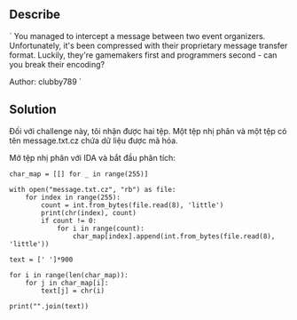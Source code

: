 ## Describe
`
You managed to intercept a message between two event organizers. Unfortunately, it's been compressed with their proprietary message transfer format. Luckily, they're gamemakers first and programmers second - can you break their encoding?

Author: clubby789
`

## Solution 

Đối với challenge này, tôi nhận được hai tệp. Một tệp nhị phân và một tệp có tên message.txt.cz chứa dữ liệu được mã hóa.

Mở tệp nhị phân với IDA và bắt đầu phân tích:



```
char_map = [[] for _ in range(255)]

with open("message.txt.cz", "rb") as file:
    for index in range(255):
        count = int.from_bytes(file.read(8), 'little')
        print(chr(index), count)
        if count != 0:
            for i in range(count):
                char_map[index].append(int.from_bytes(file.read(8), 'little'))

text = [' ']*900

for i in range(len(char_map)):
    for j in char_map[i]:
        text[j] = chr(i)

print("".join(text))

```
